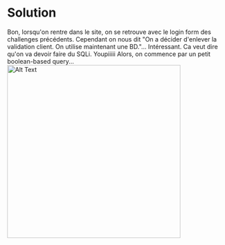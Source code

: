 # Solution
Bon, lorsqu'on rentre dans le site, on se retrouve avec le login form des challenges précédents. Cependant on nous dit "On a décider d'enlever la validation client. On utilise maintenant une BD."... Intéressant. Ca veut dire qu'on va devoir faire du SQLi. Youpiiiii
Alors, on commence par un petit boolean-based query...    
<img src="https://github.com/user-attachments/assets/5f8d6c81-9d73-4a9e-98b1-90663f47a401" alt="Alt Text" width="400" height="400">
